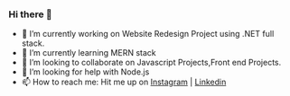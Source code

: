 ### Hi there 👋

<!-- **tjena007/tjena007** is a ✨ _special_ ✨ repository because its `README.md` (this file) appears on your GitHub profile. -->

- 🔭 I’m currently working on Website Redesign Project using .NET full stack.
- 🌱 I’m currently learning MERN stack
- 👯 I’m looking to collaborate on Javascript Projects,Front end Projects.
- 🤔 I’m looking for help with Node.js
- 📫 How to reach me: Hit me up on [Instagram](https://www.instagram.com/tjena007/) | [Linkedin](https://www.linkedin.com/in/tanmayjena/)

<!-- 👨🏼‍💻 building [murphee][murphee]  
🧠 learning [svelte][svelte] and [tailwind][tailwind]  
💜 loving [react][react], [gatsby][gatsby], [styled-components][styled], [jamstack][jamstack]  

🏡 [website][website] **|** 
🐦 [twitter][twitter] **|** 
📺 [youtube][youtube] **|** 
🎥 [twitch][twitch] **|** 
📦 [npm][npm] **|** 
📷 [instagram][instagram] **|** 
👔 [linkedin][linkedin]

[banner]: https://raw.githubusercontent.com/bradgarropy/bradgarropy/master/banner.png
[adobe]: https://adobe.com
[react]: http://reactjs.org
[gatsby]: https://gatsbyjs.org
[styled]: https://styled-components.com
[jamstack]: https://jamstack.org
[murphee]: https://murphee.netlify.app
[svelte]: https://svelte.dev
[tailwind]: https://tailwindcss.com
[website]: https://bradgarropy.com
[twitter]: https://twitter.com/bradgarropy
[youtube]: https://youtube.com/bradgarropy
[twitch]: https://twitch.tv/bradgarropy
[instagram]: https://instagram.com/bradgarropy
[linkedin]: https://linkedin.com/in/bradgarropy
[npm]: https://npmjs.com/~bradgarropy

-->
